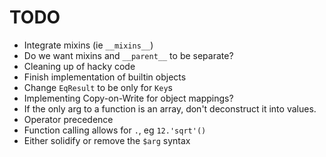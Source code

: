 # TODO
- Integrate mixins (ie `__mixins__`)
- Do we want mixins and `__parent__` to be separate?
- Cleaning up of hacky code
- Finish implementation of builtin objects
- Change `EqResult` to be only for `Key`s
- Implementing Copy-on-Write for object mappings?
- If the only arg to a function is an array, don't deconstruct it into values.
- Operator precedence
- Function calling allows for `.`, eg `12.'sqrt'()`
- Either solidify or remove the `$arg` syntax